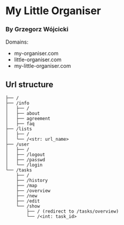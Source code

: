 # My Little Organiser


### By Grzegorz Wójcicki


Domains:

* my-organiser.com
* little-organiser.com
* my-little-organiser.com


## Url structure

```
├── /
├── /info
│   ├── /
│   ├── about
│   ├── agreement
│   ├── faq
├── /lists
│   ├── /
│   └── /<str: url_name>
├── /user
│   ├── /
│   ├── /logout
│   ├── /passwd
│   └── /login
└── /tasks
    ├── /
    ├── /history
    ├── /map
    ├── /overview
    ├── /new
    ├── /edit
    └── /show
        ├── / (redirect to /tasks/overview)
        └── /<int: task_id>
```